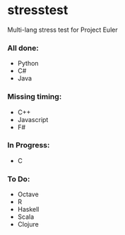 # stresstest
Multi-lang stress test for Project Euler

### All done:
 - Python
 - C#
 - Java

### Missing timing:
 - C++
 - Javascript
 - F#

### In Progress:
 - C

### To Do:
 - Octave
 - R
 - Haskell
 - Scala
 - Clojure
